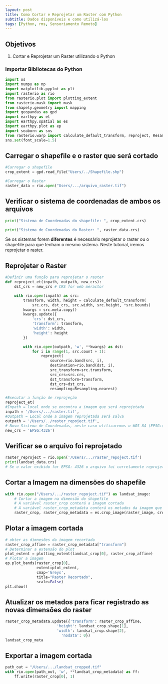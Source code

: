 ```yaml
---
layout: post
title: Como Cortar e Reprojetar um Raster com Python
subtitle: Dados disponíveis e como utilizá-los  
tags: [Python, rms, Sensoriamento Remoto]
---
```


## Objetivos

1. Cortar e Reprojetar um Raster utilizando o Python


### Importar Bibliotecas do Python

``` python
import os
import numpy as np
import matplotlib.pyplot as plt
import rasterio as rio
from rasterio.plot import plotting_extent
from rasterio.mask import mask
from shapely.geometry import mapping
import geopandas as gpd
import earthpy as et
import earthpy.spatial as es
import earthpy.plot as ep
import seaborn as sns
from rasterio.warp import calculate_default_transform, reproject, Resampling
sns.set(font_scale=1.5)
```

## Carregar o shapefile e o raster que será cortado

``` python
#Carregar o shapefile
crop_extent = gpd.read_file("Users/../Shapefile.shp")

#Carregar o Raster
raster_data = rio.open("Users/.../arquivo_raster.tif")
```

## Verificar o sistema de coordenadas de ambos os arquivos

``` python
print("Sistema de Coordenadas do shapefile: ", crop_extent.crs)

print("Sistema de Coordenadas do Raster: ", raster_data.crs)
```

Se os sistemas forem **diferentes** é necessário reprojetar o raster ou o shapefile para que tenham o mesmo sistema. Neste tutorial, iremos reprojetar o raster.

## Reprojetar o Raster

``` python
#Definir uma função para reprojetar o raster
def reproject_et(inpath, outpath, new_crs):
    dst_crs = new_crs # CRS for web meractor 

    with rio.open(inpath) as src:
        transform, width, height = calculate_default_transform(
            src.crs, dst_crs, src.width, src.height, *src.bounds)
        kwargs = src.meta.copy()
        kwargs.update({
            'crs': dst_crs,
            'transform': transform,
            'width': width,
            'height': height
        })

        with rio.open(outpath, 'w', **kwargs) as dst:
            for i in range(1, src.count + 1):
                reproject(
                    source=rio.band(src, i),
                    destination=rio.band(dst, i),
                    src_transform=src.transform,
                    src_crs=src.crs,
                    dst_transform=transform,
                    dst_crs=dst_crs,
                    resampling=Resampling.nearest)
```

``` python
#Executar a função de reprojeção
reproject_et(
#Inpath = local onde se encontra a imagem que será reprojetada
inpath = '/Users/.../raster.tif',
#Outpath = Local onde a imagem reprojetada será salva
outpath = '/Users/../raster_repoject.tif', 
# Novo Sistema de Coordenadas, neste caso utilizaremos o WGS 84 (EPSG:4326) como exemplo.
new_crs = 'EPSG:4326')
```

## Verificar se o arquivo foi reprojetado
``` python
raster_reproject = rio.open('/Users/.../raster_repoject.tif')
print(landsat_data.crs)
# Se o valor exibido for EPSG: 4326 o arquivo foi corretamente reprojetado
```

## Cortar a Imagem na dimensões do shapefile
``` python
with rio.open("/Users/.../raster_repoject.tif") as landsat_image:
    # Cortar a imagem na dimensão do shapefile
    # A variável raster_crop conterá a imagem cortada
    # A variável raster_crop_metadata conterá os metados da imagem que serão atualizados posteriormente
    raster_crop, raster_crop_metadata = es.crop_image(raster_image, crop_extent)
```

## Plotar a imagem cortada

``` python
# obter as dimnesões da imagem recortada
raster_crop_affine = raster_crop_metadata["transform"]
# Determinar a extensão do plot
plot_extent = plotting_extent(landsat_crop[0], raster_crop_affine)
# Plotar a imagem
ep.plot_bands(raster_crop[0],
              extent=plot_extent,
              cmap='Greys',
              title="Raster Recortado",
              scale=False)
plt.show()
```

## Atualizar os metados para ficar registrado as novas dimensões do raster

``` python
raster_crop_metadata.update({'transform': raster_crop_affine,
                       'height': landsat_crop.shape[1],
                       'width': landsat_crop.shape[2],
                         'nodata': 0})
landsat_crop_meta

```

## Exportar a imagem cortada

``` python
path_out = "/Users/.../landsat_cropped.tif"
with rio.open(path_out, 'w', **landsat_crop_metadata) as ff:
    ff.write(raster_crop[0], 1)

```




